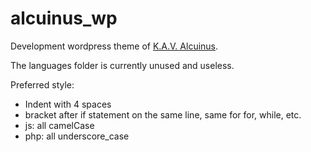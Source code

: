 # alcuinus_wp
Development wordpress theme of <a href="http://www.alcuinus.de/">K.A.V. Alcuinus</a>.

The languages folder is currently unused and useless.

Preferred style:

* Indent with 4 spaces
* bracket after if statement on the same line, same for for, while, etc.
* js: all camelCase
* php: all underscore_case